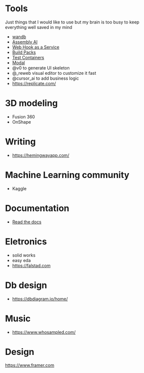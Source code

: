 # Tools

Just things that I would like to use but my brain is too busy to keep everything well saved in my mind

- [wandb](https://wandb.ai/site)
- [Assembly AI](https://www.assemblyai.com/discover/)
- [Web Hook as a Service](https://www.svix.com/)
- [Build Packs](https://buildpacks.io/)
- [Test Containers](https://testcontainers.com)
- [Modal](https://modal.com/)
- @v0 to generate UI skeleton
- @_reweb visual editor to customize it fast
- @cursor_ai to add business logic
- https://replicate.com/

# 3D modeling

- Fusion 360
- OnShape

# Writing

- https://hemingwayapp.com/

# Machine Learning community

- Kaggle

# Documentation

- [Read the docs](https://about.readthedocs.com/)

# Eletronics

- solid works
- easy eda
- https://falstad.com

# Db design
- https://dbdiagram.io/home/

# Music

- https://www.whosampled.com/

# Design

https://www.framer.com
